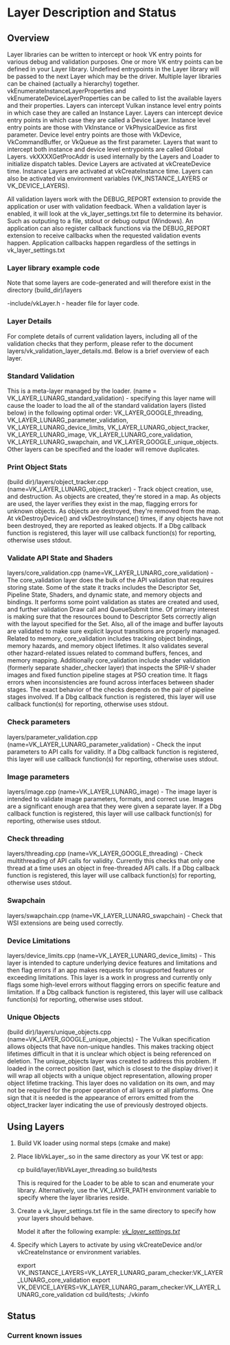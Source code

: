 # Layer Description and Status

## Overview

Layer libraries can be written to intercept or hook VK entry points for various
debug and validation purposes.  One or more VK entry points can be defined in your Layer
library.  Undefined entrypoints in the Layer library will be passed to the next Layer which
may be the driver.  Multiple layer libraries can be chained (actually a hierarchy) together.
vkEnumerateInstanceLayerProperties and vkEnumerateDeviceLayerProperties can be called to list the
available layers and their properties. Layers can intercept Vulkan instance level entry points
in which case they are called an Instance Layer.  Layers can intercept device entry  points
in which case they are called a Device Layer. Instance level entry points are those with VkInstance
or VkPhysicalDevice as first parameter.  Device level entry points are those with VkDevice, VkCommandBuffer,
or VkQueue as the first parameter. Layers that want to intercept both instance and device
level entrypoints are called Global Layers. vkXXXXGetProcAddr is used internally by the Layers and
Loader to initialize dispatch tables. Device Layers are activated at vkCreateDevice time. Instance
Layers are activated at vkCreateInstance time.  Layers can also be activated via environment variables
(VK_INSTANCE_LAYERS or VK_DEVICE_LAYERS).

All validation layers work with the DEBUG_REPORT extension to provide the application or user with
validation feedback. When a validation layer is enabled, it will look at the vk_layer_settings.txt
file to determine its behavior. Such as outputing to a file, stdout or debug output (Windows). An
application can also register callback functions via the DEBUG_REPORT extension to receive callbacks
when the requested validation events happen. Application callbacks happen regardless of the
settings in vk_layer_settings.txt

### Layer library example code

Note that some layers are code-generated and will therefore exist in the directory (build_dir)/layers

-include/vkLayer.h  - header file for layer code.

### Layer Details
For complete details of current validation layers, including all of the validation checks that they perform, please refer to the document layers/vk_validation_layer_details.md. Below is a brief overview of each layer.

### Standard Validation
This is a meta-layer managed by the loader. (name = VK_LAYER_LUNARG_standard_validation) - specifying this layer name will cause the loader to load the all of the standard validation layers (listed below) in the following optimal order:  VK_LAYER_GOOGLE_threading, VK_LAYER_LUNARG_parameter_validation, VK_LAYER_LUNARG_device_limits, VK_LAYER_LUNARG_object_tracker, VK_LAYER_LUNARG_image, VK_LAYER_LUNARG_core_validation, VK_LAYER_LUNARG_swapchain, and VK_LAYER_GOOGLE_unique_objects. Other layers can be specified and the loader will remove duplicates.

### Print Object Stats
(build dir)/layers/object_tracker.cpp (name=VK_LAYER_LUNARG_object_tracker) - Track object creation, use, and destruction. As objects are created, they're stored in a map. As objects are used, the layer verifies they exist in the map, flagging errors for unknown objects. As objects are destroyed, they're removed from the map. At vkDestroyDevice() and vkDestroyInstance() times, if any objects have not been destroyed, they are reported as leaked objects. If a Dbg callback function is registered, this layer will use callback function(s) for reporting, otherwise uses stdout.

### Validate API State and Shaders
layers/core\_validation.cpp (name=VK\_LAYER\_LUNARG\_core\_validation) - The core\_validation layer does the bulk of the API validation that requires storing state. Some of the state it tracks includes the Descriptor Set, Pipeline State, Shaders, and dynamic state, and memory objects and bindings. It performs some point validation as states are created and used, and further validation Draw call and QueueSubmit time. Of primary interest is making sure that the resources bound to Descriptor Sets correctly align with the layout specified for the Set. Also, all of the image and buffer layouts are validated to make sure explicit layout transitions are properly managed. Related to memory, core\_validation includes tracking object bindings, memory hazards, and memory object lifetimes. It also validates several other hazard-related issues related to command buffers, fences, and memory mapping. Additionally core\_validation include shader validation (formerly separate shader\_checker layer) that inspects the SPIR-V shader images and fixed function pipeline stages at PSO creation time. It flags errors when inconsistencies are found across interfaces between shader stages. The exact behavior of the checks depends on the pair of pipeline stages involved. If a Dbg callback function is registered, this layer will use callback function(s) for reporting, otherwise uses stdout.

### Check parameters
layers/parameter_validation.cpp (name=VK_LAYER_LUNARG_parameter_validation) - Check the input parameters to API calls for validity. If a Dbg callback function is registered, this layer will use callback function(s) for reporting, otherwise uses stdout.

### Image parameters
layers/image.cpp (name=VK_LAYER_LUNARG_image) - The image layer is intended to validate image parameters, formats, and correct use. Images are a significant enough area that they were given a separate layer. If a Dbg callback function is registered, this layer will use callback function(s) for reporting, otherwise uses stdout.

### Check threading
layers/threading.cpp (name=VK_LAYER_GOOGLE_threading) - Check multithreading of API calls for validity. Currently this checks that only one thread at a time uses an object in free-threaded API calls. If a Dbg callback function is registered, this layer will use callback function(s) for reporting, otherwise uses stdout.

### Swapchain
layers/swapchain.cpp (name=VK_LAYER_LUNARG_swapchain) - Check that WSI extensions are being used correctly.

### Device Limitations
layers/device_limits.cpp (name=VK_LAYER_LUNARG_device_limits) - This layer is intended to capture underlying device features and limitations and then flag errors if an app makes requests for unsupported features or exceeding limitations. This layer is a work in progress and currently only flags some high-level errors without flagging errors on specific feature and limitation. If a Dbg callback function is registered, this layer will use callback function(s) for reporting, otherwise uses stdout.

### Unique Objects
(build dir)/layers/unique_objects.cpp (name=VK_LAYER_GOOGLE_unique_objects) - The Vulkan specification allows objects that have non-unique handles. This makes tracking object lifetimes difficult in that it is unclear which object is being referenced on deletion. The unique_objects layer was created to address this problem. If loaded in the correct position (last, which is closest to the display driver) it will wrap all objects with a unique object representation, allowing proper object lifetime tracking. This layer does no validation on its own, and may not be required for the proper operation of all layers or all platforms. One sign that it is needed is the appearance of errors emitted from the object_tracker layer indicating the use of previously destroyed objects.

## Using Layers

1. Build VK loader using normal steps (cmake and make)
2. Place libVkLayer_<name>.so in the same directory as your VK test or app:

    cp build/layer/libVkLayer_threading.so  build/tests

    This is required for the Loader to be able to scan and enumerate your library.
    Alternatively, use the VK\_LAYER\_PATH environment variable to specify where the layer libraries reside.

3. Create a vk_layer_settings.txt file in the same directory to specify how your layers should behave.

    Model it after the following example:  [*vk_layer_settings.txt*](vk_layer_settings.txt)

4. Specify which Layers to activate by using
vkCreateDevice and/or vkCreateInstance or environment variables.

    export VK\_INSTANCE\_LAYERS=VK\_LAYER\_LUNARG\_param\_checker:VK\_LAYER\_LUNARG\_core\_validation
    export VK\_DEVICE\_LAYERS=VK\_LAYER\_LUNARG\_param\_checker:VK\_LAYER\_LUNARG\_core\_validation
    cd build/tests; ./vkinfo


## Status


### Current known issues

